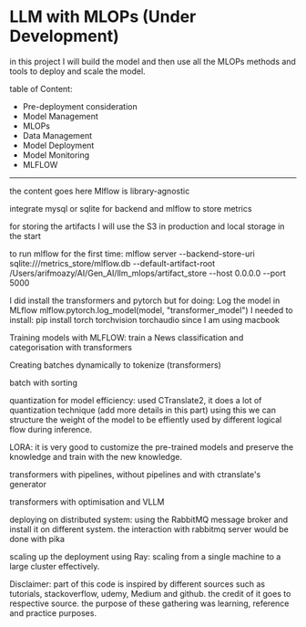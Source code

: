 # LLM with MLOPs (Under Development)

in this project I will build the model and then use all the MLOPs methods and tools to deploy and scale the model.

table of Content:

- Pre-deployment consideration
- Model Management
- MLOPs
- Data Management
- Model Deployment
- Model Monitoring
- MLFLOW

---

the content goes here
Mlflow is library-agnostic

integrate mysql or sqlite for backend and mlflow to store metrics

for storing the artifacts I will use the S3 in production and local storage in the start

to run mlflow for the first time:
mlflow server --backend-store-uri sqlite:///metrics_store/mlflow.db --default-artifact-root /Users/arifmoazy/AI/Gen_AI/llm_mlops/artifact_store --host 0.0.0.0 --port 5000

I did install the transformers and pytorch
but for doing:
Log the model in MLflow
mlflow.pytorch.log_model(model, "transformer_model")
I needed to install:
pip install torch torchvision torchaudio
since I am using macbook

Training models with MLFLOW:
train a News classification and categorisation with transformers

Creating batches dynamically to tokenize (transformers)

batch with sorting

quantization for model efficiency:
used CTranslate2, it does a lot of quantization technique (add more details in this part)
using this we can structure the weight of the model to be effiently used by different logical flow during inference.

LORA:
it is very good to customize the pre-trained models and preserve the knowledge and train with the new knowledge.

transformers with pipelines, without pipelines and with ctranslate's generator

transformers with optimisation and VLLM

deploying on distributed system:
using the RabbitMQ message broker and install it on different system.
the interaction with rabbitmq server would be done with pika

scaling up the deployment using Ray:
scaling from a single machine to a large cluster effectively.

Disclaimer:
part of this code is inspired by different sources such as tutorials, stackoverflow, udemy, Medium and github. the credit of it goes to respective source. the purpose of these gathering was learning, reference and practice purposes.
